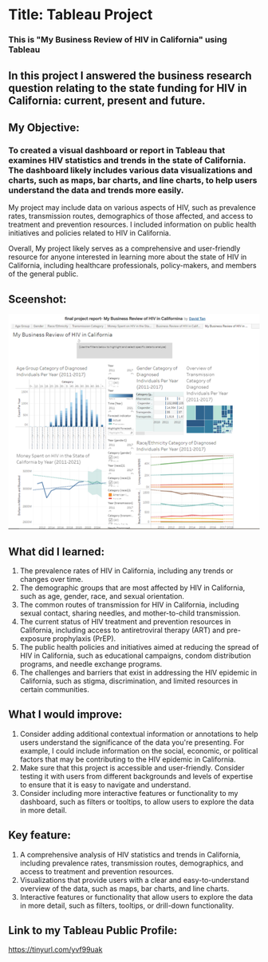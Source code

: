 # Title: Tableau Project
### This is "My Business Review of HIV in California" using Tableau
## In this project I answered the business research question relating to the state funding for HIV in California: current, present and future.

## My Objective: 
### To created a visual dashboard or report in Tableau that examines HIV statistics and trends in the state of California. The dashboard likely includes various data visualizations and charts, such as maps, bar charts, and line charts, to help users understand the data and trends more easily.

My project may include data on various aspects of HIV, such as prevalence rates, transmission routes, demographics of those affected, and access to treatment and prevention resources. I included information on public health initiatives and policies related to HIV in California.

Overall, My project likely serves as a comprehensive and user-friendly resource for anyone interested in learning more about the state of HIV in California, including healthcare professionals, policy-makers, and members of the general public.

## Sceenshot:
<img src= "Capture.PNG" width="700">

## What did I learned:
1. The prevalence rates of HIV in California, including any trends or changes over time.
2. The demographic groups that are most affected by HIV in California, such as age, gender, race, and sexual orientation.
3. The common routes of transmission for HIV in California, including sexual contact, sharing needles, and mother-to-child transmission.
4. The current status of HIV treatment and prevention resources in California, including access to antiretroviral therapy (ART) and pre-exposure prophylaxis (PrEP).
5. The public health policies and initiatives aimed at reducing the spread of HIV in California, such as educational campaigns, condom distribution programs, and needle exchange programs.
6. The challenges and barriers that exist in addressing the HIV epidemic in California, such as stigma, discrimination, and limited resources in certain communities.

## What I would improve:
1. Consider adding additional contextual information or annotations to help users understand the significance of the data you're presenting. For example, I could include information on the social, economic, or political factors that may be contributing to the HIV epidemic in California.
2. Make sure that this project is accessible and user-friendly. Consider testing it with users from different backgrounds and levels of expertise to ensure that it is easy to navigate and understand.
3. Consider including more interactive features or functionality to my dashboard, such as filters or tooltips, to allow users to explore the data in more detail.

## Key feature:
1. A comprehensive analysis of HIV statistics and trends in California, including prevalence rates, transmission routes, demographics, and access to treatment and prevention resources.
2. Visualizations that provide users with a clear and easy-to-understand overview of the data, such as maps, bar charts, and line charts.
3. Interactive features or functionality that allow users to explore the data in more detail, such as filters, tooltips, or drill-down functionality.

## Link to my Tableau Public Profile:

https://tinyurl.com/yvf99uak

